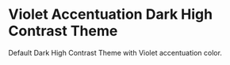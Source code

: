 # Violet Accentuation Dark High Contrast Theme

Default Dark High Contrast Theme with Violet accentuation color.
